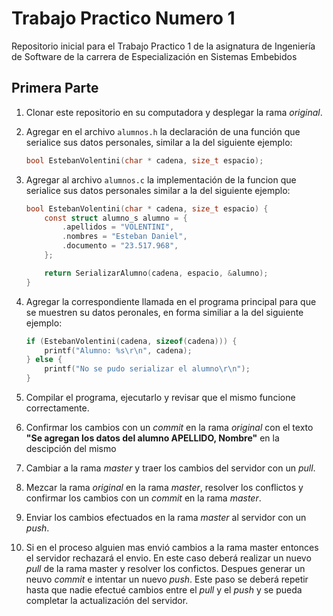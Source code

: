 # Trabajo Practico Numero 1

Repositorio inicial para el Trabajo Practico 1 de la asignatura de Ingeniería de Software de la carrera de Especialización en Sistemas Embebidos

## Primera Parte

1. Clonar este repositorio en su computadora y desplegar la rama *original*.

2. Agregar en el archivo `alumnos.h` la declaración de una función que serialice sus datos personales, similar a la del siguiente ejemplo:

    ```c
    bool EstebanVolentini(char * cadena, size_t espacio);
    ```

3. Agregar al archivo `alumnos.c` la implementación de la funcion que serialice sus datos personales similar a la del siguiente ejemplo:

    ```c
    bool EstebanVolentini(char * cadena, size_t espacio) {
        const struct alumno_s alumno = {
            .apellidos = "VOLENTINI",
            .nombres = "Esteban Daniel",
            .documento = "23.517.968",
        };

        return SerializarAlumno(cadena, espacio, &alumno);
    }
    ```

4. Agregar la correspondiente llamada en el programa principal para que se muestren su datos peronales, en forma similiar a la del siguiente ejemplo:

    ```c
    if (EstebanVolentini(cadena, sizeof(cadena))) {
        printf("Alumno: %s\r\n", cadena);
    } else {
        printf("No se pudo serializar el alumno\r\n");
    }
    ```

5. Compilar el programa, ejecutarlo y revisar que el mismo funcione correctamente.

6. Confirmar los cambios con un *commit* en la rama *original* con el texto **"Se agregan los datos del alumno APELLIDO, Nombre"** en la descipción del mismo

7. Cambiar a la rama *master* y traer los cambios del servidor con un *pull*.

8. Mezcar la rama *original* en la rama *master*, resolver los conflictos y confirmar los cambios con un *commit* en la rama *master*.

9. Enviar los cambios efectuados en la rama *master* al servidor con un *push*.

10. Si en el proceso alguien mas envió cambios a la rama master entonces el servidor rechazará el envio. En este caso deberá realizar un nuevo *pull* de la rama master y resolver los confictos. Despues generar un neuvo *commit* e intentar un nuevo *push*. Este paso se deberá repetir hasta que nadie efectué cambios entre el *pull* y el *push* y se pueda completar la actualización del servidor.